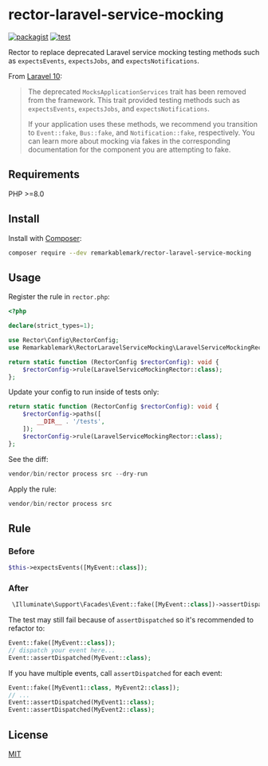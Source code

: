 # rector-laravel-service-mocking

[![packagist](https://img.shields.io/packagist/v/remarkablemark/rector-laravel-service-mocking)](https://packagist.org/packages/remarkablemark/rector-laravel-service-mocking)
[![test](https://github.com/remarkablemark/rector-laravel-service-mocking/actions/workflows/test.yml/badge.svg)](https://github.com/remarkablemark/rector-laravel-service-mocking/actions/workflows/test.yml)

Rector to replace deprecated Laravel service mocking testing methods such as `expectsEvents`, `expectsJobs`, and `expectsNotifications`.

From [Laravel 10](https://laravel.com/docs/10.x/upgrade#service-mocking):

> The deprecated `MocksApplicationServices` trait has been removed from the framework. This trait provided testing methods such as `expectsEvents`, `expectsJobs`, and `expectsNotifications`.
>
> If your application uses these methods, we recommend you transition to `Event::fake`, `Bus::fake`, and `Notification::fake`, respectively. You can learn more about mocking via fakes in the corresponding documentation for the component you are attempting to fake.

## Requirements

PHP >=8.0

## Install

Install with [Composer](http://getcomposer.org/):

```sh
composer require --dev remarkablemark/rector-laravel-service-mocking
```

## Usage

Register the rule in `rector.php`:

```php
<?php

declare(strict_types=1);

use Rector\Config\RectorConfig;
use Remarkablemark\RectorLaravelServiceMocking\LaravelServiceMockingRector;

return static function (RectorConfig $rectorConfig): void {
    $rectorConfig->rule(LaravelServiceMockingRector::class);
};
```

Update your config to run inside of tests only:

```php
return static function (RectorConfig $rectorConfig): void {
    $rectorConfig->paths([
        __DIR__ . '/tests',
    ]);
    $rectorConfig->rule(LaravelServiceMockingRector::class);
};
```

See the diff:

```php
vendor/bin/rector process src --dry-run
```

Apply the rule:

```php
vendor/bin/rector process src
```

## Rule

### Before

```php
$this->expectsEvents([MyEvent::class]);
```

### After

```php
 \Illuminate\Support\Facades\Event::fake([MyEvent::class])->assertDispatched([MyEvent::class]);
```

The test may still fail because of `assertDispatched` so it's recommended to refactor to:

```php
Event::fake([MyEvent::class]);
// dispatch your event here...
Event::assertDispatched(MyEvent::class);
```

If you have multiple events, call `assertDispatched` for each event:

```php
Event::fake([MyEvent1::class, MyEvent2::class]);
// ...
Event::assertDispatched(MyEvent1::class);
Event::assertDispatched(MyEvent2::class);
```

## License

[MIT](LICENSE)
